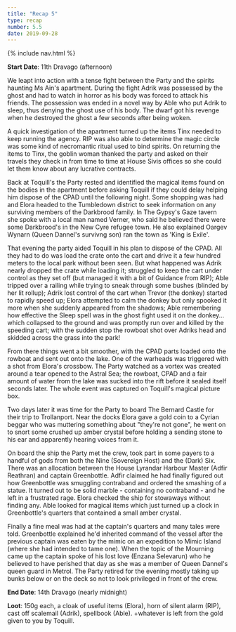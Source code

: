 ```yaml
---
title: "Recap 5"
type: recap
number: 5.5
date: 2019-09-28
---
```


{% include nav.html %}

**Start Date**: 11th Dravago (afternoon)

We leapt into action with a tense fight between the Party and the spirits haunting Ms Ain's apartment. During the fight Adrik was possessed by the ghost and had to watch in horror as his body was forced to attack his friends. The possession was ended in a novel way by Able who put Adrik to sleep, thus denying the ghost use of his body.	The dwarf got his revenge when he destroyed the ghost a few seconds after being woken.

A quick investigation of the apartment turned up the items Tinx needed to keep running the agency. RIP was also able to determine the magic circle was some kind of necromantic ritual used to bind spirits. On returning the items to Tinx, the goblin woman thanked the party and asked on their travels they check in from time to time at House Sivis offices so she could let them know about any lucrative contracts.

Back at Toquill's the Party rested and identified the magical items found on the bodies in the apartment before asking Toquill if they could delay helping him dispose of the CPAD until the following night. Some shopping was had and Elora headed to the Tumbledown district to seek information on any surviving members of the Darkbrood family. In The Gypsy's Gaze tavern she spoke with a local man named Verner, who said he believed there were some Darkbrood's in the New Cyre refugee town. He also explained Oargev Wynarn (Queen Dannel's survivng son) ran the town as 'King is Exile'.

That evening the party aided Toquill in his plan to dispose of the CPAD. All they had to do was load the crate onto the cart and drive it a few hundred meters to the local park without been seen. But what happened was Adrik nearly dropped the crate while loading it; struggled to keep the cart under control as they set off (but managed it with a bit of Guidance from RIP); Able tripped over a railing while trying to sneak through some bushes (blinded by her lit rollup); Adrik lost control of the cart when Trevor (the donkey) started to rapidly speed up; Elora attempted to calm the donkey but only spooked it more when she suddenly appeared from the shadows; Able remembering how effective the Sleep spell was in the ghost fight used it on the donkey… which collapsed to the ground and was promptly run over and killed by the speeding cart; with the sudden stop the rowboat shot over Adriks head and skidded across the grass into the park!

From there things went a bit smoother, with the CPAD parts loaded onto the rowboat and sent out onto the lake. One of the warheads was triggered with a shot from Elora's crossbow. The Party watched as a vortex was created around a tear opened to the Astral Sea; the rowboat, CPAD and a fair amount of water from the lake was sucked into the rift before it sealed itself seconds later. The whole event was captured on Toquill's magical picture box.

Two days later it was time for the Party to board The Bernard Castle for their trip to Trollanport. Near the docks Elora gave a gold coin to a Cyrian beggar who was muttering something about "they're not gone", he went on to snort some crushed up amber crystal before holding a sending stone to his ear and apparently hearing voices from it.

On board the ship the Party met the crew, took part in some payers to a handful of gods from both the Nine (Sovereign Host) and the (Dark) Six. There was an allocation between the House Lyrandar Harbour Master (Adfir Reathran) and captain Greenbottle. Adfir claimed he had finally figured out how Greenbottle was smuggling contraband and ordered the smashing of a statue. It turned out to be solid marble - containing no contraband - and he left in a frustrated rage. Elora checked the ship for stowaways without finding any. Able looked for magical items which just turned up a clock in Greenbottle's quarters that contained a small amber crystal.

Finally a fine meal was had at the captain's quarters and many tales were told. Greenbottle explained he'd inherited command of the vessel after the previous captain was eaten by the mimic on an expedition to Mimic Island (where she had intended to tame one). When the topic of the Mourning came up the captain spoke of his lost love (Enzana Selevarun) who he believed to have perished that day as she was a member of Queen Dannel's queen guard in Metrol. The Party retired for the evening mostly taking up bunks below or on the deck so not to look privileged in front of the crew.

**End Date**: 14th Dravago (nearly midnight)

**Loot**: 150g each, a cloak of useful items (Elora), horn of silent alarm (RIP), cast off scalemail (Adrik), spellbook (Able). +whatever is left from the gold given to you by Toquill.
